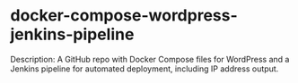 # docker-compose-wordpress-jenkins-pipeline
Description: A GitHub repo with Docker Compose files for WordPress and a Jenkins pipeline for automated deployment, including IP address output.
